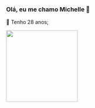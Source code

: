 ### Olá, eu me chamo Michelle 👋
:balloon: Tenho 28 anos; <br>

<img height="195em" src="https://github-readme-stats.vercel.app/api?username=mihcgieseler&show_icons=true&theme=radical" />
